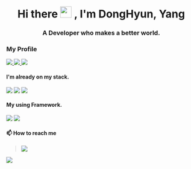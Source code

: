 <h1 align="center">Hi there <img src="https://media.giphy.com/media/hvRJCLFzcasrR4ia7z/giphy.gif" width="30px"> , I'm DongHyun, Yang</h1>
<h3 align="center">A Developer who makes a better world.</h3>

### My Profile

<a href="https://github.com/bucket-0224">
  <img src="http://github-profile-summary-cards.vercel.app/api/cards/profile-details?username=bucket-0224&theme=transparent" />
</a>
<a href="https://github.com/bucket-0224">
  <img src="https://github-readme-streak-stats.herokuapp.com/?user=bucket-0224&hide_border=true&card_width=338&theme=transparent" />
</a>
<a href="https://github.com/bucket-0224">
  <img src="http://github-profile-summary-cards.vercel.app/api/cards/stats?username=bucket-0224&theme=transparent" />
</a>

#### I'm already on my stack.
<a href='#'><img src="https://img.shields.io/badge/Java-ED8B00?style=for-the-badge&logo=Java&logoColor=white"></a> <a href='#'><img src="https://img.shields.io/badge/Kotlin-0095D5?&style=for-the-badge&logo=kotlin&logoColor=white"></a> <a href='#'><img src="https://img.shields.io/badge/Dart-0175C2?&style=for-the-badge&logo=Dart&logoColor=white"></a>

#### My using Framework.
<a href='#'><img src="https://img.shields.io/badge/Android-3DDC84?&style=for-the-badge&logo=Android&logoColor=white"></a> <a href='#'><img src="https://img.shields.io/badge/Flutter-02569B?&style=for-the-badge&logo=Flutter&logoColor=white"></a>


#### 📫 How to reach me 
> <a href='#'><img src="https://img.shields.io/badge/ydh665566@naver.com-005FF9?&style=for-the-badge&logo=Mail.ru&logoColor=white"></a>

<a href="https://github.com/bucket-0224">
  <img src="https://komarev.com/ghpvc/?username=bucket-0224&color=blue&style=flat)" />
</a>

